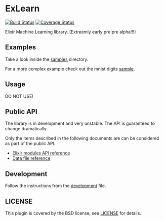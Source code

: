 # ExLearn

[![Build Status](https://travis-ci.org/sdwolf/exlearn.svg?branch=master)](https://travis-ci.org/sdwolf/exlearn)
[![Coverage Status](https://coveralls.io/repos/github/sdwolf/exlearn/badge.svg?branch=master)](https://coveralls.io/github/sdwolf/exlearn?branch=master)

Elixir Machine Learning library. (Extreemly early pre pre alpha!!!)

## Examples

Take a look inside the [samples](./samples) directory.

For a more complex example check out the mnist digits
[sample](samples/mnist-digits/digits-feedforward.exs).

## Usage

DO NOT USE!

## Public API

The library is in development and very unstable. The API is guaranteed to change 
dramatically.

Only the items described in the following documents are can be considered as
part of the public API.

* [Elixir modules API reference](.docs/elixir_modules.md)
* [Data file reference](.docs/data_file.md)

## Development

Follow the instructions from the [development](./documents/development.md) file.

## LICENSE

This plugin is covered by the BSD license, see [LICENSE](LICENSE) for details.
